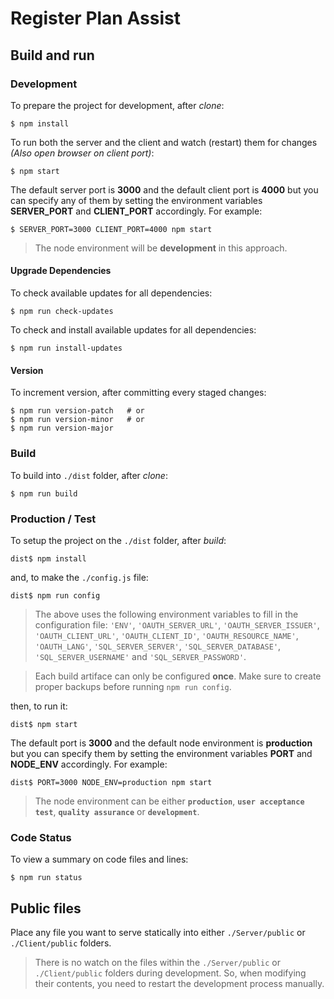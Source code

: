 # Register Plan Assist

## Build and run

### Development

To prepare the project for development, after _clone_:

    $ npm install

To run both the server and the client and watch (restart) them for changes _(Also open browser on client port)_:

    $ npm start

The default server port is **3000** and the default client port is **4000** but you can specify any of them by setting the environment variables **SERVER_PORT** and **CLIENT_PORT** accordingly. For example:

    $ SERVER_PORT=3000 CLIENT_PORT=4000 npm start

> The node environment will be **development** in this approach.

#### Upgrade Dependencies

To check available updates for all dependencies:

    $ npm run check-updates

To check and install available updates for all dependencies:

    $ npm run install-updates

#### Version

To increment version, after committing every staged changes:

    $ npm run version-patch   # or
    $ npm run version-minor   # or
    $ npm run version-major

### Build

To build into `./dist` folder, after _clone_:

    $ npm run build

### Production / Test

To setup the project on the `./dist` folder, after _build_:

    dist$ npm install

and, to make the `./config.js` file:

    dist$ npm run config

> The above uses the following environment variables to fill in the configuration file: `'ENV'`, `'OAUTH_SERVER_URL'`, `'OAUTH_SERVER_ISSUER'`, `'OAUTH_CLIENT_URL'`, `'OAUTH_CLIENT_ID'`, `'OAUTH_RESOURCE_NAME'`, `'OAUTH_LANG'`, `'SQL_SERVER_SERVER'`, `'SQL_SERVER_DATABASE'`, `'SQL_SERVER_USERNAME'` and `'SQL_SERVER_PASSWORD'`.

> Each build artiface can only be configured **once**. Make sure to create proper backups before running `npm run config`.

then, to run it:

    dist$ npm start

The default port is **3000** and the default node environment is **production** but you can specify them by setting the environment variables **PORT** and **NODE_ENV** accordingly. For example:

    dist$ PORT=3000 NODE_ENV=production npm start

> The node environment can be either **`production`**, **`user acceptance test`**, **`quality assurance`** or **`development`**.

### Code Status

To view a summary on code files and lines:

    $ npm run status

## Public files

Place any file you want to serve statically into either `./Server/public` or `./Client/public` folders.

> There is no watch on the files within the `./Server/public` or `./Client/public` folders during development. So, when modifying their contents, you need to restart the development process manually.


